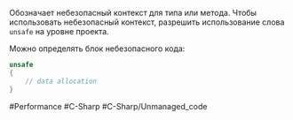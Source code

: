Обозначает небезопасный контекст для типа или метода. Чтобы использовать небезопасный контекст, разрешить использование слова `unsafe` на уровне проекта.

Можно определять блок небезопасного кода:
```csharp
unsafe
{
	// data allocation
}
```

#Performance #C-Sharp #C-Sharp/Unmanaged_code